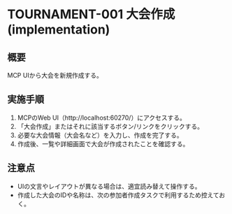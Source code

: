 # TOURNAMENT-001 大会作成 (implementation)

## 概要

MCP UIから大会を新規作成する。

## 実施手順

1. MCPのWeb UI（http://localhost:60270/）にアクセスする。
2. 「大会作成」またはそれに該当するボタン/リンクをクリックする。
3. 必要な大会情報（大会名など）を入力し、作成を完了する。
4. 作成後、一覧や詳細画面で大会が作成されたことを確認する。

## 注意点

- UIの文言やレイアウトが異なる場合は、適宜読み替えて操作する。
- 作成した大会のIDや名称は、次の参加者作成タスクで利用するため控えておく。
